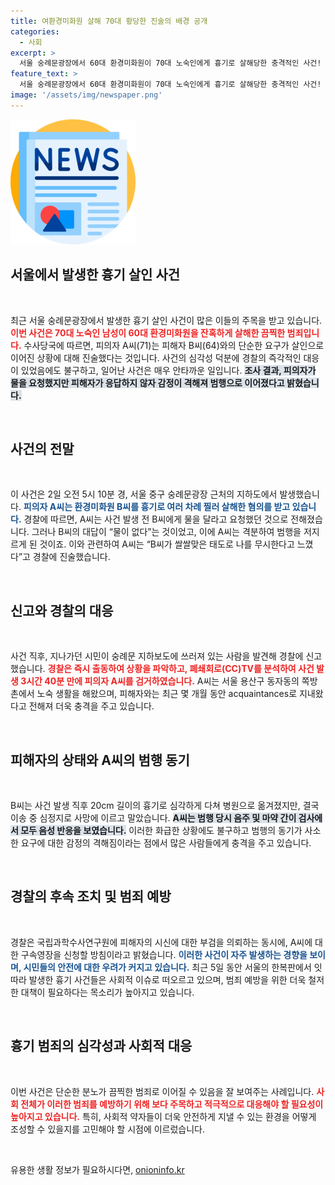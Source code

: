 ```yaml
---
title: 여환경미화원 살해 70대 황당한 진술의 배경 공개
categories:
  - 사회
excerpt: >
  서울 숭례문광장에서 60대 환경미화원이 70대 노숙인에게 흉기로 살해당한 충격적인 사건! 범행 동기는 물을 주지 않았다는 대화에서 비롯됐다. 최근 흉기 살인이 잇따르는 가운데, 안전이 위협받고 있는 서울의 현실이 더욱 부각되고 있다.
feature_text: >
  서울 숭례문광장에서 60대 환경미화원이 70대 노숙인에게 흉기로 살해당한 충격적인 사건! 범행 동기는 물을 주지 않았다는 대화에서 비롯됐다. 최근 흉기 살인이 잇따르는 가운데, 안전이 위협받고 있는 서울의 현실이 더욱 부각되고 있다.
image: '/assets/img/newspaper.png'
---
```


<p><img src="/assets/img/newspaper.png" alt="kimp 속보" /></p>

<h2 data-ke-size="size26">서울에서 발생한 흉기 살인 사건</h2>

<p data-ke-size="size16">&nbsp;</p>

<p>최근 서울 숭례문광장에서 발생한 흉기 살인 사건이 많은 이들의 주목을 받고 있습니다. <b><span style="color: #ee2323;">이번 사건은 70대 노숙인 남성이 60대 환경미화원을 잔혹하게 살해한 끔찍한 범죄입니다.</span></b> 수사당국에 따르면, 피의자 A씨(71)는 피해자 B씨(64)와의 단순한 요구가 살인으로 이어진 상황에 대해 진술했다는 것입니다. 사건의 심각성 덕분에 경찰의 즉각적인 대응이 있었음에도 불구하고, 일어난 사건은 매우 안타까운 일입니다. <b><span style="background-color: #21538527;">조사 결과, 피의자가 물을 요청했지만 피해자가 응답하지 않자 감정이 격해져 범행으로 이어졌다고 밝혔습니다.</span></b></p>

<p data-ke-size="size16">&nbsp;</p>

<h2 data-ke-size="size26">사건의 전말</h2>

<p data-ke-size="size16">&nbsp;</p>

<p>이 사건은 2일 오전 5시 10분 경, 서울 중구 숭례문광장 근처의 지하도에서 발생했습니다. <b><span style="color: #1a5490;">피의자 A씨는 환경미화원 B씨를 흉기로 여러 차례 찔러 살해한 혐의를 받고 있습니다.</span></b> 경찰에 따르면, A씨는 사건 발생 전 B씨에게 물을 달라고 요청했던 것으로 전해졌습니다. 그러나 B씨의 대답이 “물이 없다”는 것이었고, 이에 A씨는 격분하여 범행을 저지르게 된 것이죠. 이와 관련하여 A씨는 “B씨가 쌀쌀맞은 태도로 나를 무시한다고 느꼈다”고 경찰에 진술했습니다.</p>

<p data-ke-size="size16">&nbsp;</p>

<h2 data-ke-size="size26">신고와 경찰의 대응</h2>

<p data-ke-size="size16">&nbsp;</p>

<p>사건 직후, 지나가던 시민이 숭례문 지하보도에 쓰러져 있는 사람을 발견해 경찰에 신고했습니다. <b><span style="color: #ee2323;">경찰은 즉시 출동하여 상황을 파악하고, 폐쇄회로(CC)TV를 분석하여 사건 발생 3시간 40분 만에 피의자 A씨를 검거하였습니다.</span></b> A씨는 서울 용산구 동자동의 쪽방촌에서 노숙 생활을 해왔으며, 피해자와는 최근 몇 개월 동안 acquaintances로 지내왔다고 전해져 더욱 충격을 주고 있습니다. </p>

<p data-ke-size="size16">&nbsp;</p>

<h2 data-ke-size="size26">피해자의 상태와 A씨의 범행 동기</h2>

<p data-ke-size="size16">&nbsp;</p>

<p>B씨는 사건 발생 직후 20cm 길이의 흉기로 심각하게 다쳐 병원으로 옮겨졌지만, 결국 이송 중 심정지로 사망에 이르고 말았습니다. <b><span style="background-color: #21538527;">A씨는 범행 당시 음주 및 마약 간이 검사에서 모두 음성 반응을 보였습니다.</span></b> 이러한 화급한 상황에도 불구하고 범행의 동기가 사소한 요구에 대한 감정의 격해짐이라는 점에서 많은 사람들에게 충격을 주고 있습니다.</p>

<p data-ke-size="size16">&nbsp;</p>

<h2 data-ke-size="size26">경찰의 후속 조치 및 범죄 예방</h2>

<p data-ke-size="size16">&nbsp;</p>

<p>경찰은 국립과학수사연구원에 피해자의 시신에 대한 부검을 의뢰하는 동시에, A씨에 대한 구속영장을 신청할 방침이라고 밝혔습니다. <b><span style="color: #1a5490;">이러한 사건이 자주 발생하는 경향을 보이며, 시민들의 안전에 대한 우려가 커지고 있습니다.</span></b> 최근 5일 동안 서울의 한복판에서 잇따라 발생한 흉기 사건들은 사회적 이슈로 떠오르고 있으며, 범죄 예방을 위한 더욱 철저한 대책이 필요하다는 목소리가 높아지고 있습니다. </p>

<p data-ke-size="size16">&nbsp;</p>

<h2 data-ke-size="size26">흉기 범죄의 심각성과 사회적 대응</h2>

<p data-ke-size="size16">&nbsp;</p>

<p>이번 사건은 단순한 분노가 끔찍한 범죄로 이어질 수 있음을 잘 보여주는 사례입니다. <b><span style="color: #ee2323;">사회 전체가 이러한 범죄를 예방하기 위해 보다 주목하고 적극적으로 대응해야 할 필요성이 높아지고 있습니다.</span></b> 특히, 사회적 약자들이 더욱 안전하게 지낼 수 있는 환경을 어떻게 조성할 수 있을지를 고민해야 할 시점에 이르렀습니다.</p>

<p data-ke-size="size16">&nbsp;</p>
유용한 생활 정보가 필요하시다면, <a href="https://onioninfo.kr" rel="dofollow">onioninfo.kr</a>



